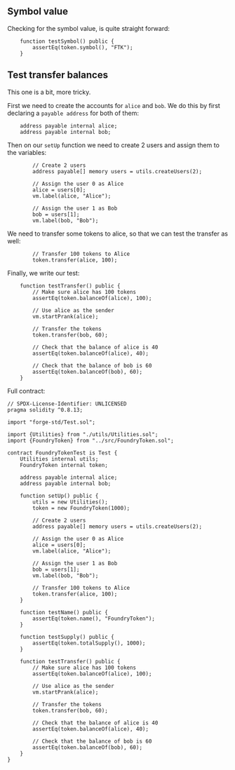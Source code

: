 ## Symbol value

Checking for the symbol value, is quite straight forward:

```
    function testSymbol() public {
        assertEq(token.symbol(), "FTK");
    }
```


## Test transfer balances

This one is a bit, more tricky.

First we need to create the accounts for `alice` and `bob`. We do this by first declaring a `payable address` for both of them:

```
    address payable internal alice;
    address payable internal bob;

```

Then on our `setUp` function we need to create 2 users and assign them to the variables:
```
        // Create 2 users
        address payable[] memory users = utils.createUsers(2);

        // Assign the user 0 as Alice
        alice = users[0];
        vm.label(alice, "Alice");

        // Assign the user 1 as Bob
        bob = users[1];
        vm.label(bob, "Bob");
```


We need to transfer some tokens to alice, so that we can test the transfer as well:
```
        // Transfer 100 tokens to Alice
        token.transfer(alice, 100);
```

Finally, we write our test:
```
    function testTransfer() public {
        // Make sure alice has 100 tokens
        assertEq(token.balanceOf(alice), 100);

        // Use alice as the sender
        vm.startPrank(alice);

        // Transfer the tokens
        token.transfer(bob, 60);

        // Check that the balance of alice is 40
        assertEq(token.balanceOf(alice), 40);

        // Check that the balance of bob is 60
        assertEq(token.balanceOf(bob), 60);
    }
```

Full contract:

```
// SPDX-License-Identifier: UNLICENSED
pragma solidity ^0.8.13;

import "forge-std/Test.sol";

import {Utilities} from "./utils/Utilities.sol";
import {FoundryToken} from "../src/FoundryToken.sol";

contract FoundryTokenTest is Test {
    Utilities internal utils;
    FoundryToken internal token;

    address payable internal alice;
    address payable internal bob;

    function setUp() public {
        utils = new Utilities();
        token = new FoundryToken(1000);

        // Create 2 users
        address payable[] memory users = utils.createUsers(2);

        // Assign the user 0 as Alice
        alice = users[0];
        vm.label(alice, "Alice");

        // Assign the user 1 as Bob
        bob = users[1];
        vm.label(bob, "Bob");

        // Transfer 100 tokens to Alice
        token.transfer(alice, 100);
    }

    function testName() public {
        assertEq(token.name(), "FoundryToken");
    }

    function testSupply() public {
        assertEq(token.totalSupply(), 1000);
    }

    function testTransfer() public {
        // Make sure alice has 100 tokens
        assertEq(token.balanceOf(alice), 100);

        // Use alice as the sender
        vm.startPrank(alice);

        // Transfer the tokens
        token.transfer(bob, 60);

        // Check that the balance of alice is 40
        assertEq(token.balanceOf(alice), 40);

        // Check that the balance of bob is 60
        assertEq(token.balanceOf(bob), 60);
    }
}
```